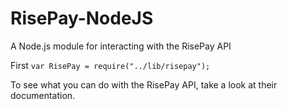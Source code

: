 RisePay-NodeJS
==============

A Node.js module for interacting with the RisePay API


First 
`var RisePay = require("../lib/risepay");`

To see what you can do with the RisePay API, take a look at their documentation.


